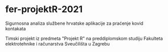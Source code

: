# fer-projektR-2021
Sigurnosna analiza službene hrvatske aplikacije za praćenje kovid kontakata 


Timski projekt iz predmeta "Projekt R" na preddiplomskom studiju Fakulteta elektrotehnike i računarstva Sveučilišta u Zagrebu
